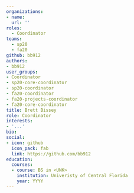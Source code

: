 ```yaml
---
organizations:
- name:
  url: ''
roles:
  - Coordinator
teams:
  - sp20
  - fa20
github: bb912
authors:
- bb912
user_groups:
- Coordinator
- sp20-core-coordinator
- sp20-coordinator
- fa20-coordinator
- fa20-projects-coordinator
- fa20-core-coordinator
title: Brett Bissey
role: Coordinator
interests:
- '...'
bio:
social:
- icon: github
  icon_pack: fab
  link: https://github.com/bb912
education:
  courses:
  - course: BS in <UNK>
    institution: Univeristy of Central Florida
    year: YYYY
---
```

